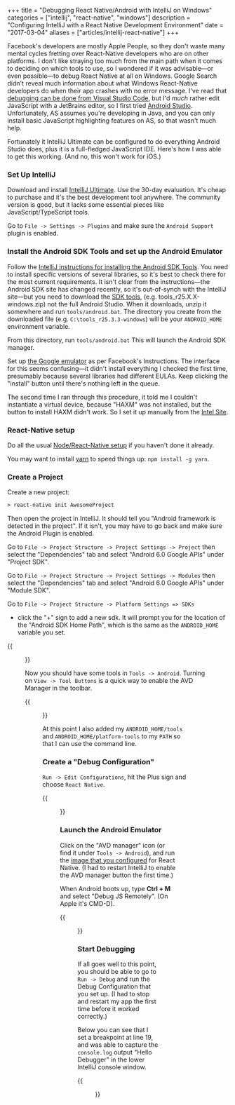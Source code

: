 +++
title = "Debugging React Native/Android with IntelliJ on Windows" 
categories = ["intellij", "react-native", "windows"]
description = "Configuring IntelliJ with a React Native Development Environment"
date = "2017-03-04"
aliases = ["articles/intellij-react-native"]
+++

Facebook's developers are mostly Apple People, so they don't waste many
mental cycles fretting over React-Native developers who are on
other platforms.  I don't like straying too much from the main path
when it comes to deciding on which tools to use, so I wondered if it was 
advisable—or even possible—to debug React Native at all on Windows.  Google 
Search didn't reveal much information about what Windows React-Native developers do
when their app crashes with no error message.  I've read 
that [debugging can be done from Visual Studio Code](https://github.com/Microsoft/vscode-react-native), but 
I'd _much_ rather edit JavaScript with a JetBrains editor, so I first tried [Android 
Studio](https://developer.android.com/studio/index.html).  Unfortunately, AS assumes
you're developing in Java, and you can only install basic JavaScript highlighting 
features on AS, so that wasn't much help. 

Fortunately it IntelliJ Ultimate can be configured to do 
everything Android Studio does, plus it is a full-fledged JavaScript
IDE.  Here's how I was able to get this working.  (And no, this won't work for 
iOS.)

### Set Up IntelliJ

Download and install [IntelliJ Ultimate](https://www.jetbrains.com/idea/#chooseYourEdition).  Use the 30-day 
evaluation.  It's cheap to purchase and it's the best development tool anywhere.  The community 
version is good, but it lacks some essential pieces like JavaScript/TypeScript 
tools.

Go to `File -> Settings -> Plugins` and make sure the `Android Support` plugin is enabled.

### Install the Android SDK Tools and set up the Android Emulator

Follow the [IntelliJ instructions for installing the Android SDK Tools](https://www.jetbrains.com/help/idea/2016.3/prerequisites-for-android-development.html).  You
need to install specific versions of several libraries, so it's best to check there 
for the most current requirements.  It isn't clear from the instructions—the 
Android SDK site has changed recently, so it's out-of-synch with the IntelliJ site—but you need to download the 
[SDK tools](https://developer.android.com/studio/index.html), (e.g. tools_r25.X.X-windows.zip) not the full Android 
Studio.  When it downloads, unzip it somewhere and run `tools/android.bat`.  The directory you create from the downloaded
file (e.g. `C:\tools_r25.3.3-windows`) will be your `ANDROID_HOME` environment variable.
   
From this directory, run `tools/android.bat` This will launch the Android SDK manager.   

Set up [the Google emulator](https://facebook.github.io/react-native/releases/0.23/docs/android-setup.html#alternative-create-a-stock-google-emulator)
as per Facebook's Instructions.  The interface for this seems confusing—it didn't install everything I checked the first
 time, presumably because several libraries had different EULAs.  Keep clicking the "install" button until 
 there's nothing left in the queue.

The second time I ran through this procedure, it told me I couldn't instantiate a virtual 
device, because "HAXM" was not installed, but the button to install HAXM didn't work.  So I 
set it up manually from the [Intel Site](https://software.intel.com/en-us/android/articles/intel-hardware-accelerated-execution-manager).

### React-Native setup

Do all the usual [Node/React-Native setup](https://facebook.github.io/react-native/docs/getting-started.html) if
you haven't done it already.

You may want to install [yarn](https://www.npmjs.com/package/yarn) to speed things up: `npm install -g yarn`.

### Create a Project

Create a new project:

```cmd
> react-native init AwesomeProject
```

Then open the project in IntelliJ.  It should tell you 
"Android framework is detected in the project".  If it isn't, you may have to go back and 
make sure the Android Plugin is enabled.

Go to `File -> Project Structure -> Project Settings -> Project` 
then select the "Dependencies" tab and select "Android 6.0 Google APIs" under "Project SDK".

Go to `File -> Project Structure -> Project Settings -> Modules` 
then select the "Dependencies" tab and select "Android 6.0 Google APIs" under "Module SDK".

Go to `File -> Project Structure -> Platform Settings => SDKs`

- click the "+" sign to add a new sdk.  It will prompt you for the location of the 
"Android SDK Home Path", which is the same as the `ANDROID_HOME` variable you set.

{{<figure src="/images/intellij/create_new_android_sdk.png" caption="Create New" caption-effect="fade" caption-position="bottom">}}

Now you should have some tools in `Tools -> Android`.  Turning on 
`View -> Tool Buttons` is a quick way to enable the AVD 
Manager in the toolbar.

{{<figure src="/images/intellij/avd_manager.png" caption="The Android Toolbar" caption-effect="fade" caption-position="bottom">}}

At this point I also added my `ANDROID_HOME/tools` and `ANDROID_HOME/platform-tools` to my `PATH` so that
I can use the command line.

### Create a "Debug Configuration"

`Run -> Edit Configurations`, hit the Plus sign and choose `React Native`.

{{<figure src="/images/intellij/debug_react_native.png" caption="Create a Debug Configuration" caption-effect="fade" caption-position="bottom">}}

### Launch the Android Emulator

Click on the "AVD manager" icon (or find it under `Tools -> Android`), and
run the [image that you configured](https://facebook.github.io/react-native/releases/0.23/docs/android-setup.html#alternative-create-a-stock-google-emulator)
for React Native.  (I had to restart IntelliJ to enable the AVD manager button the first time.)

When Android boots up, type **Ctrl + M** and select "Debug JS Remotely". (On Apple it's CMD-D).

{{<figure src="/images/intellij/debugging_tools.png" caption="Ctrl-M Incantation" caption-effect="fade" caption-position="bottom">}}

### Start Debugging

If all goes well to this point, you should be able to go to `Run -> Debug` and run the Debug Configuration
that you set up.  (I had to stop and restart my app the first time before it worked
correctly.)

Below you can see that I set a breakpoint at line 19, and was able to capture the `console.log` output "Hello Debugger" 
in the lower IntelliJ console window.

{{<figure src="/images/intellij/debugging_react_native_in_intellij.png" caption="A debugging session" caption-effect="fade" caption-position="bottom">}} 

